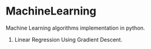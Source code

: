 # MachineLearning

Machine Learning algorithms implementation in python.
1) Linear Regression Using Gradient Descent.
